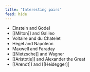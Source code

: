 ```yaml
---
title: "Interesting pairs"
feed: hide
---
```


* Einstein and Godel
* [[Milton]] and Galileo
* Voltaire and du Chatelet
* Hegel and Napoleon
* Maxwell and Faraday
* [[Nietzsche]] and Wagner
* [[Aristotle]] and Alexander the Great
* [[Arendt]] and [[Heidegger]]